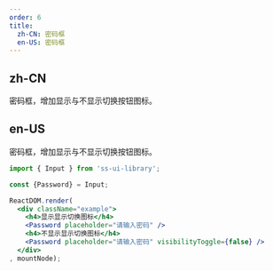 ```yaml
---
order: 6
title:
  zh-CN: 密码框
  en-US: 密码框
---
```


## zh-CN

密码框，增加显示与不显示切换按钮图标。

## en-US

密码框，增加显示与不显示切换按钮图标。

```jsx
import { Input } from 'ss-ui-library';

const {Password} = Input;

ReactDOM.render(
  <div className="example">
    <h4>显示显示切换图标</h4>
    <Password placeholder="请输入密码" />
    <h4>不显示显示切换图标</h4>
    <Password placeholder="请输入密码" visibilityToggle={false} />
  </div>
, mountNode);
```

